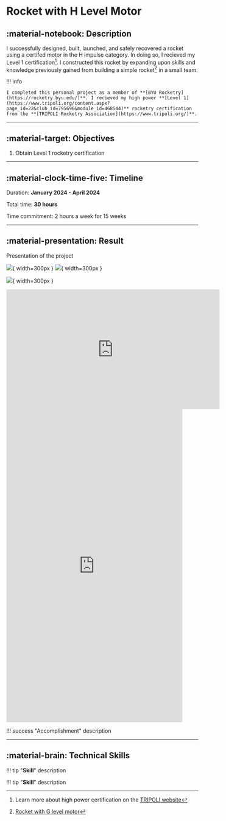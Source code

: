 # Rocket with H Level Motor

## :material-notebook: Description

I successfully designed, built, launched, and safely recovered a rocket using a certifed motor in the H impulse category. In doing so, I recieved my Level 1 certification[^1]. I constructed this rocket by expanding upon skills and knowledge previously gained from building a simple rocket[^2] in a small team.

[^1]: Learn more about high power certification on the [TRIPOLI website](https://www.tripoli.org/content.aspx?page_id=22&club_id=795696&module_id=468541)
[^2]: [Rocket with G level motor](/docs/project-portfolio/projects/2023/G-rocket.md)

!!! info

    I completed this personal project as a member of **[BYU Rocketry](https://rocketry.byu.edu/)**. I recieved my high power **[Level 1](https://www.tripoli.org/content.aspx?page_id=22&club_id=795696&module_id=468544)** rocketry certification from the **[TRIPOLI Rocketry Association](https://www.tripoli.org/)**.

***

## :material-target: Objectives

1. Obtain Level 1 rocketry certification

***

## :material-clock-time-five: Timeline

Duration: **January 2024 - April 2024**

Total time: **30 hours**

Time commitment: 2 hours a week for 15 weeks

***

## :material-presentation: Result

Presentation of the project

![](assets/H-rocket/Hrocket1.jpg){ width=300px }
![](assets/H-rocket/Hrocket4.jpg){ width=300px }

![](assets/H-rocket/Hrocket3.jpg){ width=300px }

<iframe width="560" height="315" src="https://www.youtube.com/embed/LEaBT3fgHdg?si=cehpYZbjEgKE6S7O" title="YouTube video player" frameborder="0" allow="accelerometer; autoplay; clipboard-write; encrypted-media; gyroscope; picture-in-picture; web-share" referrerpolicy="strict-origin-when-cross-origin" allowfullscreen></iframe>

<iframe width="462" height="822" src="https://www.youtube.com/embed/xoYTLIH87pw" title="L1 Launch 3/16/24" frameborder="0" allow="accelerometer; autoplay; clipboard-write; encrypted-media; gyroscope; picture-in-picture; web-share" referrerpolicy="strict-origin-when-cross-origin" allowfullscreen></iframe>

!!! success "Accomplishment"
    description
    
***

## :material-brain: Technical Skills

!!! tip "**Skill**"
    description

!!! tip "**Skill**"
    description
